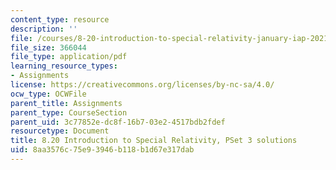 ```yaml
---
content_type: resource
description: ''
file: /courses/8-20-introduction-to-special-relativity-january-iap-2021/8aa3576c75e93946b118b1d67e317dab_MIT8_20iap21_pset3_soln.pdf
file_size: 366044
file_type: application/pdf
learning_resource_types:
- Assignments
license: https://creativecommons.org/licenses/by-nc-sa/4.0/
ocw_type: OCWFile
parent_title: Assignments
parent_type: CourseSection
parent_uid: 3c77852e-dc8f-16b7-03e2-4517bdb2fdef
resourcetype: Document
title: 8.20 Introduction to Special Relativity, PSet 3 solutions
uid: 8aa3576c-75e9-3946-b118-b1d67e317dab
---
```

